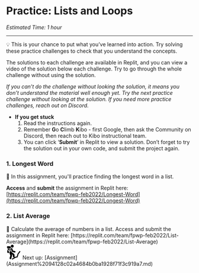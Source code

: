 # Practice: Lists and Loops

*Estimated Time: 1 hour*

---

<aside>
💡 This is your chance to put what you’ve learned into action. Try solving these practice challenges to check that you understand the concepts.

The solutions to each challenge are available in Replit, and you can view a video of the solution below each challenge. Try to go through the whole challenge without using the solution.

*If you can’t do the challenge without looking the solution, it means you don’t understand the material well enough yet. Try the next practice challenge without looking at the solution. If you need more practice challenges, reach out on Discord.*

- **If you get stuck**
    1. Read the instructions again.
    2. Remember **G**o **C**limb **K**ibo - first Google, then ask the Community on Discord, then reach out to Kibo instructional team.
    3. You can click ‘**Submit**’ in Replit to view a solution. Don’t forget to try the solution out in your own code, and submit the project again.
</aside>

### 1. Longest Word

<aside>
💬 In this assignment, you'll practice finding the longest word in a list.

**Access** and **submit** the assignment in Replit here: [https://replit.com/team/fpwp-feb2022/Longest-Word](https://replit.com/team/fpwp-feb2022/Longest-Word)

</aside>

### 2. List Average

<aside>
🔢 Calculate the average of numbers in a list.
Access and submit the assignment in Replit here: [https://replit.com/team/fpwp-feb2022/List-Average](https://replit.com/team/fpwp-feb2022/List-Average)

</aside>

<aside>
<img src="../man-in-hike.png" alt="../man-in-hike.png" width="40px" /> Next up: [Assignment](Assignment%2094128c02a4684b0ba1928f71f3c919a7.md)

</aside>